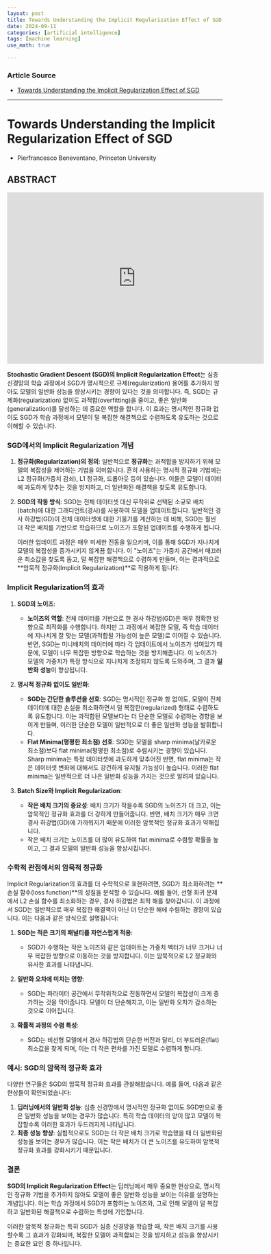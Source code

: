 ```yaml
---
layout: post
title: Towards Understanding the Implicit Regularization Effect of SGD
date: 2024-09-11
categories: [artificial intelligence]
tags: [machine learning]
use_math: true

---
```


### Article Source


* [Towards Understanding the Implicit Regularization Effect of SGD](https://www.youtube.com/watch?v=G70dA2tmbu0)

---



# Towards Understanding the Implicit Regularization Effect of SGD

* Pierfrancesco Beneventano, Princeton University

## ABSTRACT 


<iframe width="600" height="400" src="https://www.youtube.com/embed/G70dA2tmbu0?si=extiTUgBd0wDsbDy" title="YouTube video player" frameborder="0" allow="accelerometer; autoplay; clipboard-write; encrypted-media; gyroscope; picture-in-picture; web-share" referrerpolicy="strict-origin-when-cross-origin" allowfullscreen></iframe>

**Stochastic Gradient Descent (SGD)의 Implicit Regularization Effect**는 심층 신경망의 학습 과정에서 SGD가 명시적으로 규제(regularization) 용어를 추가하지 않아도 모델의 일반화 성능을 향상시키는 경향이 있다는 것을 의미합니다. 즉, SGD는 규제화(regularization) 없이도 과적합(overfitting)을 줄이고, 좋은 일반화(generalization)를 달성하는 데 중요한 역할을 합니다. 이 효과는 명시적인 정규화 없이도 SGD가 학습 과정에서 모델이 덜 복잡한 해결책으로 수렴하도록 유도하는 것으로 이해할 수 있습니다.

### SGD에서의 Implicit Regularization 개념

1. **정규화(Regularization)의 정의**:
   일반적으로 **정규화**는 과적합을 방지하기 위해 모델의 복잡성을 제어하는 기법을 의미합니다. 흔히 사용하는 명시적 정규화 기법에는 L2 정규화(가중치 감쇠), L1 정규화, 드롭아웃 등이 있습니다. 이들은 모델이 데이터에 과도하게 맞추는 것을 방지하고, 더 일반화된 해결책을 찾도록 유도합니다.

2. **SGD의 작동 방식**:
   SGD는 전체 데이터셋 대신 무작위로 선택된 소규모 배치(batch)에 대한 그래디언트(경사)를 사용하여 모델을 업데이트합니다. 일반적인 경사 하강법(GD)이 전체 데이터셋에 대한 기울기를 계산하는 데 비해, SGD는 훨씬 더 작은 배치를 기반으로 학습하므로 노이즈가 포함된 업데이트를 수행하게 됩니다.

   이러한 업데이트 과정은 매우 미세한 진동을 일으키며, 이를 통해 SGD가 지나치게 모델의 복잡성을 증가시키지 않게끔 합니다. 이 "노이즈"는 가중치 공간에서 매끄러운 최소값을 찾도록 돕고, 덜 복잡한 해결책으로 수렴하게 만들며, 이는 결과적으로 **암묵적 정규화(Implicit Regularization)**로 작용하게 됩니다.

### Implicit Regularization의 효과

1. **SGD의 노이즈**:
   - **노이즈의 역할**: 전체 데이터를 기반으로 한 경사 하강법(GD)은 매우 정확한 방향으로 최적화를 수행합니다. 하지만 그 과정에서 복잡한 모델, 즉 학습 데이터에 지나치게 잘 맞는 모델(과적합될 가능성이 높은 모델)로 이어질 수 있습니다. 반면, SGD는 미니배치의 데이터에 따라 각 업데이트에서 노이즈가 섞여있기 때문에, 모델이 너무 복잡한 방향으로 학습하는 것을 방지해줍니다. 이 노이즈가 모델의 가중치가 특정 방식으로 지나치게 조정되지 않도록 도와주며, 그 결과 **일반화 성능**이 향상됩니다.

2. **명시적 정규화 없이도 일반화**:
   - **SGD는 간단한 솔루션을 선호**: SGD는 명시적인 정규화 항 없이도, 모델이 전체 데이터에 대한 손실을 최소화하면서 덜 복잡한(regularized) 형태로 수렴하도록 유도합니다. 이는 과적합된 모델보다는 더 단순한 모델로 수렴하는 경향을 보이게 만들며, 이러한 단순한 모델이 일반적으로 더 좋은 일반화 성능을 발휘합니다.
   - **Flat Minima(평평한 최소점) 선호**: SGD는 모델을 sharp minima(날카로운 최소점)보다 flat minima(평평한 최소점)로 수렴시키는 경향이 있습니다. Sharp minima는 특정 데이터셋에 과도하게 맞추어진 반면, flat minima는 작은 데이터셋 변화에 대해서도 강건하게 유지될 가능성이 높습니다. 이러한 flat minima는 일반적으로 더 나은 일반화 성능을 가지는 것으로 알려져 있습니다.

3. **Batch Size와 Implicit Regularization**:
   - **작은 배치 크기의 중요성**: 배치 크기가 작을수록 SGD의 노이즈가 더 크고, 이는 암묵적인 정규화 효과를 더 강하게 만들어줍니다. 반면, 배치 크기가 매우 크면 경사 하강법(GD)에 가까워지기 때문에 이러한 암묵적인 정규화 효과가 약해집니다.
   - 작은 배치 크기는 노이즈를 더 많이 유도하여 flat minima로 수렴할 확률을 높이고, 그 결과 모델의 일반화 성능을 향상시킵니다.

### 수학적 관점에서의 암묵적 정규화

Implicit Regularization의 효과를 더 수학적으로 표현하려면, SGD가 최소화하려는 **손실 함수(loss function)**의 성질을 분석할 수 있습니다. 예를 들어, 선형 회귀 문제에서 L2 손실 함수를 최소화하는 경우, 경사 하강법은 최적 해를 찾아갑니다. 이 과정에서 SGD는 일반적으로 매우 복잡한 해결책이 아닌 더 단순한 해에 수렴하는 경향이 있습니다. 이는 다음과 같은 방식으로 설명됩니다:

1. **SGD는 적은 크기의 패널티를 자연스럽게 적용**:
   - SGD가 수행하는 작은 노이즈와 같은 업데이트는 가중치 벡터가 너무 크거나 너무 복잡한 방향으로 이동하는 것을 방지합니다. 이는 암묵적으로 L2 정규화와 유사한 효과를 나타냅니다.

2. **일반화 오차에 미치는 영향**:
   - SGD는 파라미터 공간에서 무작위적으로 진동하면서 모델의 복잡성이 크게 증가하는 것을 막아줍니다. 모델이 더 단순해지고, 이는 일반화 오차가 감소하는 것으로 이어집니다.

3. **확률적 과정의 수렴 특성**:
   - SGD는 비선형 모델에서 경사 하강법의 단순한 버전과 달리, 더 부드러운(flat) 최소값을 찾게 되며, 이는 더 작은 편차를 가진 모델로 수렴하게 합니다.

### 예시: SGD의 암묵적 정규화 효과

다양한 연구들은 SGD의 암묵적 정규화 효과를 관찰해왔습니다. 예를 들어, 다음과 같은 현상들이 확인되었습니다:

1. **딥러닝에서의 일반화 성능**: 심층 신경망에서 명시적인 정규화 없이도 SGD만으로 좋은 일반화 성능을 보이는 경우가 많습니다. 특히 학습 데이터의 양이 많고 모델이 복잡할수록 이러한 효과가 두드러지게 나타납니다.
2. **최종 성능 향상**: 실험적으로도 SGD는 더 작은 배치 크기로 학습했을 때 더 일반화된 성능을 보이는 경우가 많습니다. 이는 작은 배치가 더 큰 노이즈를 유도하여 암묵적 정규화 효과를 강화시키기 때문입니다.

### 결론

**SGD의 Implicit Regularization Effect**는 딥러닝에서 매우 중요한 현상으로, 명시적인 정규화 기법을 추가하지 않아도 모델이 좋은 일반화 성능을 보이는 이유를 설명하는 개념입니다. 이는 학습 과정에서 SGD가 포함하는 노이즈와, 그로 인해 모델이 덜 복잡하고 일반화된 해결책으로 수렴하는 특성에 기인합니다.

이러한 암묵적 정규화는 특히 SGD가 심층 신경망을 학습할 때, 작은 배치 크기를 사용할수록 그 효과가 강화되며, 복잡한 모델이 과적합되는 것을 방지하고 성능을 향상시키는 중요한 요인 중 하나입니다.